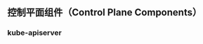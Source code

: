 ## 控制平面组件（Control Plane Components）

### kube-apiserver[ ](https://kubernetes.io/zh/docs/concepts/overview/components/#kube-apiserver)























